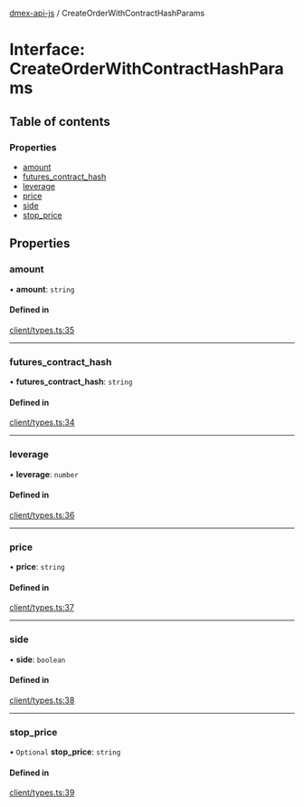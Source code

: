 [dmex-api-js](../README.md) / CreateOrderWithContractHashParams

# Interface: CreateOrderWithContractHashParams

## Table of contents

### Properties

- [amount](CreateOrderWithContractHashParams.md#amount)
- [futures\_contract\_hash](CreateOrderWithContractHashParams.md#futures_contract_hash)
- [leverage](CreateOrderWithContractHashParams.md#leverage)
- [price](CreateOrderWithContractHashParams.md#price)
- [side](CreateOrderWithContractHashParams.md#side)
- [stop\_price](CreateOrderWithContractHashParams.md#stop_price)

## Properties

### amount

• **amount**: `string`

#### Defined in

[client/types.ts:35](https://github.com/dmex-app/node-api-js/blob/37c40d0/src/client/types.ts#L35)

___

### futures\_contract\_hash

• **futures\_contract\_hash**: `string`

#### Defined in

[client/types.ts:34](https://github.com/dmex-app/node-api-js/blob/37c40d0/src/client/types.ts#L34)

___

### leverage

• **leverage**: `number`

#### Defined in

[client/types.ts:36](https://github.com/dmex-app/node-api-js/blob/37c40d0/src/client/types.ts#L36)

___

### price

• **price**: `string`

#### Defined in

[client/types.ts:37](https://github.com/dmex-app/node-api-js/blob/37c40d0/src/client/types.ts#L37)

___

### side

• **side**: `boolean`

#### Defined in

[client/types.ts:38](https://github.com/dmex-app/node-api-js/blob/37c40d0/src/client/types.ts#L38)

___

### stop\_price

• `Optional` **stop\_price**: `string`

#### Defined in

[client/types.ts:39](https://github.com/dmex-app/node-api-js/blob/37c40d0/src/client/types.ts#L39)
